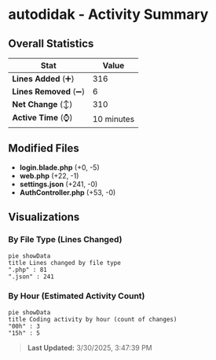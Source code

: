# autodidak - Activity Summary 

## Overall Statistics

| Stat                   | Value                                                             |
| ---------------------- | ----------------------------------------------------------------- |
| **Lines Added** (➕)   | 316                                          |
| **Lines Removed** (➖) | 6                                        |
| **Net Change** (↕)    | 310                |
| **Active Time** (⌚)   | 10 minutes |


## Modified Files
- **login.blade.php** (+0, -5)
- **web.php** (+22, -1)
- **settings.json** (+241, -0)
- **AuthController.php** (+53, -0)

## Visualizations

### By File Type (Lines Changed)

```mermaid
pie showData
title Lines changed by file type
".php" : 81
".json" : 241
```

### By Hour (Estimated Activity Count)

```mermaid
pie showData
title Coding activity by hour (count of changes)
"00h" : 3
"15h" : 5
```


> **Last Updated:** 3/30/2025, 3:47:39 PM